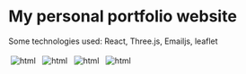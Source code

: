 <h1>My personal portfolio website</h1>

<p>Some technologies used: React, Three.js, Emailjs, leaflet</p>

<img src="https://cdn.discordapp.com/attachments/1039702613421195317/1077715367813709884/image.png" alt="html" style="vertical-align:top; margin:4px">
<img src="https://cdn.discordapp.com/attachments/1039702613421195317/1065907544146575400/image.png" alt="html" style="vertical-align:top; margin:4px">
<img src="https://cdn.discordapp.com/attachments/1039702613421195317/1077715164608086016/image.png" alt="html" style="vertical-align:top; margin:4px">
<img src="https://cdn.discordapp.com/attachments/1039702613421195317/1077715689915301888/image.png" alt="html" style="vertical-align:top; margin:4px">
